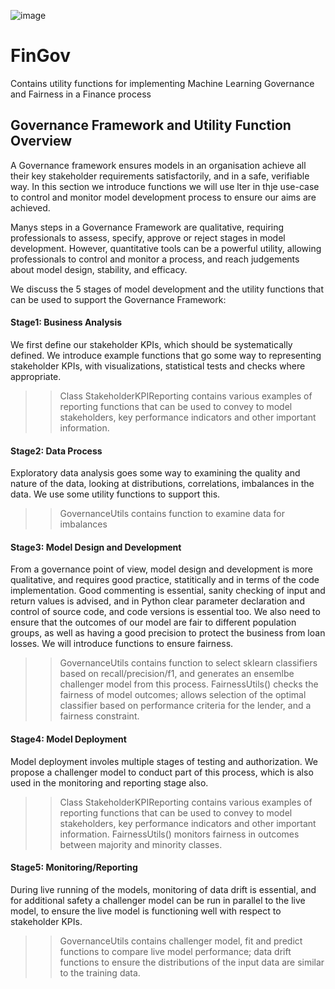 ![image](https://user-images.githubusercontent.com/55665698/207409340-eb3aab6d-4271-4808-ac59-9d458107b34e.png)



# FinGov
Contains utility functions for implementing Machine Learning Governance and Fairness in a Finance process

## Governance Framework and Utility Function Overview

A Governance framework ensures models in an organisation achieve all their key stakeholder requirements satisfactorily, and in a safe, verifiable way. In this section we introduce functions we will use lter in thje use-case to control and monitor model development process to ensure our aims are achieved.

Manys steps in a Governance Framework are qualitative, requiring professionals to assess, specify, approve or reject stages in model development. However, quantitative tools can be a powerful utility, allowing professionals to control and monitor a process, and reach judgements about model design, stability, and efficacy. 

We discuss the 5 stages of model development and the utility functions that can be used to support the Governance Framework:

  

#### Stage1: Business Analysis
We first define our stakeholder KPIs, which should be systematically defined. We introduce example functions that go some way to representing stakeholder KPIs, with visualizations, statistical tests and checks where appropriate. 

>> Class StakeholderKPIReporting contains various examples of reporting functions that can be used to convey to model stakeholders, key performance indicators and other important information.

#### Stage2: Data Process
Exploratory data analysis goes some way to examining the quality and nature of the data, looking at distributions, correlations, imbalances in the data. We use some utility functions to support this.

>> GovernanceUtils contains function to examine data for imbalances

#### Stage3: Model Design and Development
From a governance point of view, model design and development is more qualitative, and requires good practice, statitically and in terms of the code implementation. Good commenting is essential, sanity checking of input and return values is advised, and in Python clear parameter declaration and control of source code, and code versions is essential too. 
We also need to ensure that the outcomes of our model are fair to different population groups, as well as having a good precision to protect the business from loan losses. We will introduce functions to ensure fairness.

>> GovernanceUtils contains function to select sklearn classifiers based on recall/precision/f1, and generates an ensemlbe challenger model from this process.
>> FairnessUtils() checks the fairness of model outcomes; allows selection of the optimal classifier based on performance criteria for the lender, and a fairness constraint.

#### Stage4: Model Deployment
Model deployment involes multiple stages of testing and authorization. We propose a challenger model to conduct part of this process, which is also used in the monitoring and reporting stage also.

>> Class StakeholderKPIReporting contains various examples of reporting functions that can be used to convey to model stakeholders, key performance indicators and other important information.
>> FairnessUtils() monitors fairness in outcomes between majority and minority classes.

#### Stage5: Monitoring/Reporting
During live running of the models, monitoring of data drift is essential, and for additional safety a challenger model can be run in parallel to the live model, to ensure the live model is functioning well with respect to stakeholder KPIs.

>> GovernanceUtils contains challenger model, fit and predict functions to compare live model performance; data drift functions to ensure the distributions of the input data are similar to the training data.

